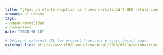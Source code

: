 ```yaml
---
title: “¿Tuvo un efecto negativo la ‘nueva normalidad’? UDD refuta conclusión de estudio Colmed-U. de Chile”
summary: El Dínamo
tags:
- Nueva Normalidad
- Cuarentena
date: "2020-06-10"

# Optional external URL for project (replaces project detail page).
external_link: https://www.eldinamo.cl/nacional/2020/06/10/coronavirus-chile-efecto-nueva-normalidad-retorno-seguro-del-gobierno/
---
```

